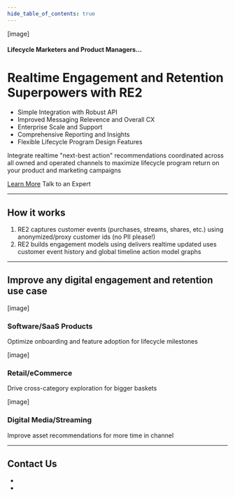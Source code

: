 ```yaml
---
hide_table_of_contents: true
---
```


<div class="hero-container">
  <div class="row">
    <div class="col">
      <div class="col-usecase">
      [image]
      </div>
    </div>
    <div class="col">
      <div class="col-usecase">
        <h4 class="faded">Lifecycle Marketers and Product Managers...</h4>
        <h1>Realtime Engagement and Retention Superpowers with RE2</h1>
        <ul>
        <li>Simple Integration with Robust API</li>
        <li>Improved Messaging Relevence and Overall CX</li>
        <li>Enterprise Scale and Support</li>
        <li>Comprehensive Reporting and Insights</li>
        <li>Flexible Lifecycle Program Design Features</li>
        </ul>
        <p>
        Integrate realtime "next-best action" recommendations coordinated across all owned and operated channels to
        maximize lifecycle program return on your product and marketing campaigns
        </p>
        <a class="button md" href="/docs/intro">Learn More</a>
        <a class="button md">Talk to an Expert</a>
      </div>
    </div>
  </div>
</div>

---

## How it works
1. RE2 captures customer events (purchases, streams, shares, etc.) using anonymized/proxy customer ids (no PII please!)
1. RE2 builds engagement models using delivers realtime updated uses customer event history and global timeline action model graphs


---


## Improve any digital engagement and retention use case

<div class="container">
  <div class="row">
    <div class="col">
      <div class="col-usecase">
      <p>[image]</p>
      <h3>Software/SaaS Products</h3>
      <p>Optimize onboarding and feature adoption for lifecycle milestones</p>
      </div>
    </div>
    <div class="col">
      <div class="col-usecase">
      <p>[image]</p>
      <h3>Retail/eCommerce</h3>
      <p>Drive cross-category exploration for bigger baskets</p>
      </div>
    </div>
    <div class="col">
      <div class="col-usecase">
      <p>[image]</p>
      <h3>Digital Media/Streaming</h3>
      <p>Improve asset recommendations for more time in channel</p>
      </div>
    </div>
  </div>
</div>

---

## Contact Us
- 
- 



